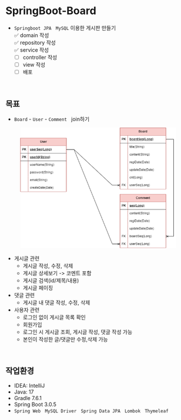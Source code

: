 # SpringBoot-Board
+ `Springboot` &nbsp;`JPA` &nbsp; `MySQL` 이용한 게시판 만들기 <br>
:white_check_mark: domain 작성 <br>
:white_check_mark: repository 작성 <br>
:white_check_mark: service 작성 <br>
  - [ ] controller 작성
  - [ ] view 작성
  - [ ] 배포
<br>

## 목표
+ `Board` - `User` - `Comment` &nbsp; join하기
<figure>
    <img src="https://github.com/beeguriri/SpringBoot-Board/blob/main/diagram.png">
</figure>

+ 게시글 관련
   + 게시글 작성, 수정, 삭제
   + 게시글 상세보기 -> 코멘트 포함
   + 게시글 검색(id/제목/내용)
   + 게시글 페이징
+ 댓글 관련
   + 게시글 내 댓글 작성, 수정, 삭제
+ 사용자 관련
   + 로그인 없이 게시글 목록 확인
   + 회원가입
   + 로그인 시 게시글 조회, 게시글 작성, 댓글 작성 가능
   + 본인이 작성한 글/댓글만 수정,삭제 가능   

<br>

## 작업환경
+ IDEA: IntelliJ
+ Java: 17
+ Gradle 7.6.1
+ Spring Boot 3.0.5
+ `Spring Web` &nbsp; `MySQL Driver` &nbsp; `Spring Data JPA` &nbsp; `Lombok` &nbsp; `Thymeleaf`
